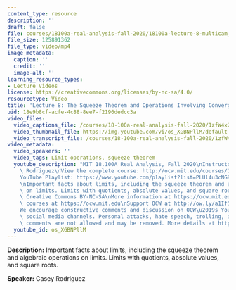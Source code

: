 ```yaml
---
content_type: resource
description: ''
draft: false
file: courses/18100a-real-analysis-fall-2020/18100a-lecture-8-multicam_360p_16_9.mp4
file_size: 125891362
file_type: video/mp4
image_metadata:
  caption: ''
  credit: ''
  image-alt: ''
learning_resource_types:
- Lecture Videos
license: https://creativecommons.org/licenses/by-nc-sa/4.0/
resourcetype: Video
title: 'Lecture 8: The Squeeze Theorem and Operations Involving Convergent Sequences'
uid: 18e9b8cf-acfe-4c88-8ee7-f2196dedcc3a
video_files:
  video_captions_file: /courses/18-100a-real-analysis-fall-2020/1zfW4x2QAVv0IpBp80dOQ6Hh8j7opYMwU_transcript.webvtt
  video_thumbnail_file: https://img.youtube.com/vi/os_XGBNPllM/default.jpg
  video_transcript_file: /courses/18-100a-real-analysis-fall-2020/1zfW4x2QAVv0IpBp80dOQ6Hh8j7opYMwU_transcript.pdf
video_metadata:
  video_speakers: ''
  video_tags: Limit operations, squeeze theorem
  youtube_description: "MIT 18.100A Real Analysis, Fall 2020\nInstructor: Dr. Casey\
    \ Rodriguez\nView the complete course: http://ocw.mit.edu/courses/18-100a-real-analysis-fall-2020/\n\
    YouTube Playlist: https://www.youtube.com/playlist?list=PLUl4u3cNGP61O7HkcF7UImpM0cR_L2gSw\n\
    \nImportant facts about limits, including the squeeze theorem and algebraic operations\
    \ on limits. Limits with quotients, absolute values, and square roots. \n\nLicense:\
    \ Creative Commons BY-NC-SA\nMore information at https://ocw.mit.edu/terms\nMore\
    \ courses at https://ocw.mit.edu\nSupport OCW at http://ow.ly/a1If50zVRlQ\n\n\
    We encourage constructive comments and discussion on OCW\u2019s YouTube and other\
    \ social media channels. Personal attacks, hate speech, trolling, and inappropriate\
    \ comments are not allowed and may be removed. More details at https://ocw.mit.edu/comments."
  youtube_id: os_XGBNPllM
---
```

**Description:** Important facts about limits, including the squeeze theorem and algebraic operations on limits. Limits with quotients, absolute values, and square roots.

**Speaker:** Casey Rodriguez